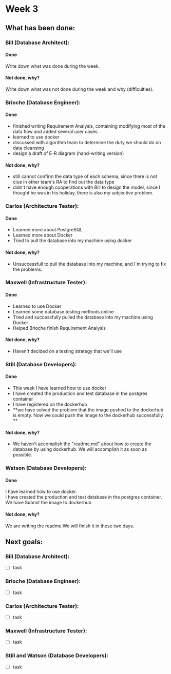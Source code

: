 # Week 3

## What has been done:

### Bill (Database Architect):

#### Done
Write down what was done during the week.

#### Not done, why?
Write down what was not done during the week and why (difficulties).


### Brioche (Database Engineer):

#### Done
- finished writing Requirement Analysis, containing modifying most of the data flow and added several user cases.
- learned to use docker
- discussed with algorithm team to determine the duty we should do on data cleansing
- design a draft of E-R diagram (hand-writing version)

#### Not done, why?
- still cannot confirm the data type of each schema, since there is not clue in other team's RA to find out the data type
- didn't have enough cooperations with Bill to design the model, since I thought he was in his holiday, there is also my subjective problem.


### Carlos (Architecture Tester):

#### Done
- Learned more about PostgreSQL
- Learned more about Docker
- Tried to pull the database into my machine using docker

#### Not done, why?
- Unsuccessfull to pull the database into my machine, and I´m trying to fix the problems.


### Maxwell (Infrastructure Tester):

#### Done
- Learned to use Docker
- Learned some database testing methods online
- Tried and successfully pulled the database into my machine using Docker
- Helped Brioche finish Requirement Analysis

#### Not done, why?
- Haven't decided on a testing strategy that we'll use

### Still (Database Developers):

#### Done
-  This week I have learned how to use docker 
- I have created the production and test database in the postgres container
- I have registered on the dockerhub
- **we have solved the problem that the image pushed to the dockerhub is empty. Now we could push the image to the dockerhub successfully. ** 

#### Not done, why?
- We haven't accomplish the "readme.md" about how to create the database by using dockerhub. We will accomplish it as soon as possible.



### Watson  (Database Developers):

#### Done
I have learned how to use docker.\
I have created the production and test database in the postgres container.\
We have Submit the image to dockerhub

#### Not done, why?
We are writing the readme.We will finish it in these two days.


## Next goals:

### Bill (Database Architect):

- [ ] task

### Brioche (Database Engineer):

- [ ] task

### Carlos (Architecture Tester):

- [ ] task

### Maxwell (Infrastructure Tester):

- [ ] task

### Still and Watson (Database Developers):

- [ ] task

